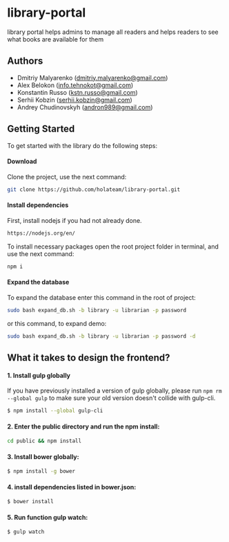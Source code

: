 # library-portal
library portal helps admins to manage all readers and helps readers to see what books are available for them

## Authors

* Dmitriy Malyarenko (<dmitriy.malyarenko@gmail.com>)
* Alex Belokon (<info.tehnokot@gmail.com>)
* Konstantin Russo (<kstn.russo@gmail.com>)
* Serhii Kobzin (<serhii.kobzin@gmail.com>)
* Andrey Chudinovskyh (<andron989@gmail.com>)

## Getting Started

To get started with the library do the following steps:

#### Download

Clone the project, use the next command:
```bash
git clone https://github.com/holateam/library-portal.git
```

#### Install dependencies

First, install nodejs if you had not already done.
```bash
https://nodejs.org/en/
```

To install necessary packages open the root project folder in terminal, and use the next command:
```bash
npm i
```

#### Expand the database

To expand the database enter this command in the root of project:
```bash
sudo bash expand_db.sh -b library -u librarian -p password
```
or this command, to expand demo:
```bash
sudo bash expand_db.sh -b library -u librarian -p password -d
```

## What it takes to design the frontend?


#### 1. Install gulp globally

If you have previously installed a version of gulp globally, please run `npm rm --global gulp`
to make sure your old version doesn't collide with gulp-cli.

```sh
$ npm install --global gulp-cli
```

#### 2. Enter the public directory and run the npm install:

```bash
cd public && npm install
```
#### 3. Install bower globally:

```sh
$ npm install -g bower
```

#### 4. install dependencies listed in bower.json:

```bash
$ bower install
```

#### 5. Run function gulp watch:

```bash
$ gulp watch
```
